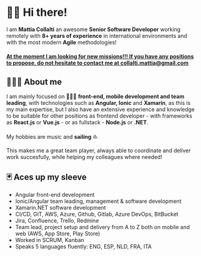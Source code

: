 # 🧞‍♂️ Hi there!

I am **Mattia Collalti** an awesome **Senior Software Developer** working remotely with **8+ years of experience** in international environments and with the most modern **Agile** methodologies!

#### <ins>At the moment I am looking for new missions!!! If you have any positions to propose, do not hesitate to contact me at collalti.mattia@gmail.com</in>

## 👨🏻‍💼 About me 

I am mainly focused on 🧑🏻‍💻 **front-end, mobile development and team leading**, with technologies such as **Angular, Ionic** and **Xamarin**, as this is my main expertise, but I also have an extensive experience and knowledge to be suitable for other positions as frontend developer - with frameworks as **React.js** or **Vue.js** - or as fullstack - **Node.js** or **.NET**. 

My hobbies are music and **sailing** ⛵️

This makes me a great team player, always able to coordinate and deliver work succesfully, while helping my colleagues where needed!

## 🃏 Aces up my sleeve

* Angular front-end development
* Ionic/Angular team leading, management & software development
* Xamarin.NET software development
* CI/CD, GIT, AWS, Azure, Github, Gitlab, Azure DevOps, BitBucket
* Jira, Confluence, Trello, Redmine
* Team lead, project setup and delivery from A to Z both on mobile and web (AWS, App Store, Play Store)
* Worked in SCRUM, Kanban
* Speaks 5 languages fluently: ENG, ESP, NLD, FRA, ITA
